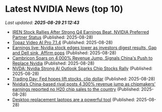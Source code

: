 # Latest NVIDIA News (top 10)
_Last updated: **2025-08-29 21:12:43**_

- [IREN Stock Rallies After Strong Q4 Earnings Beat, NVIDIA Preferred Partner Status](https://biztoc.com/x/54f280969d10a3c3) (Published: 2025-08-28)
- [Topaz Video AI Pro 7.1.4](https://post.rlsbb.ru/topaz-video-ai-pro-7-1-4/) (Published: 2025-08-28)
- [Earnings live: Nvidia stock edges lower as investors digest results, Gap and Dell sink, Affirm pops](https://consent.yahoo.com/v2/collectConsent?sessionId=1_cc-session_0a8b0ad7-5f28-4849-bbb0-8df0344a9550) (Published: 2025-08-28)
- [Cambricon Soars on 4,000% Revenue Jump, Signals China's Push to Replace Nvidia](https://finance.yahoo.com/news/cambricon-soars-4-000-revenue-210438176.html) (Published: 2025-08-28)
- [NVDA: Nvidia Strong AI Outlook Sparks Chip Stocks Rally](https://finance.yahoo.com/news/nvda-nvidia-strong-ai-outlook-210436020.html) (Published: 2025-08-28)
- [Trading Day: Fed hopes lift stocks, clip dollar](https://finance.yahoo.com/news/trading-day-fed-hopes-lift-210202007.html) (Published: 2025-08-28)
- [Nvidia’s China-based rival posts 4,300% revenue jump as chipmakers’ earnings reported no H20 chip sales to the country](https://biztoc.com/x/f74f563696bbff8a) (Published: 2025-08-28)
- [Desktop replacement laptops are a powerful tool](https://www.xda-developers.com/never-believed-in-desktop-replacement-laptops-until-now/) (Published: 2025-08-28)
